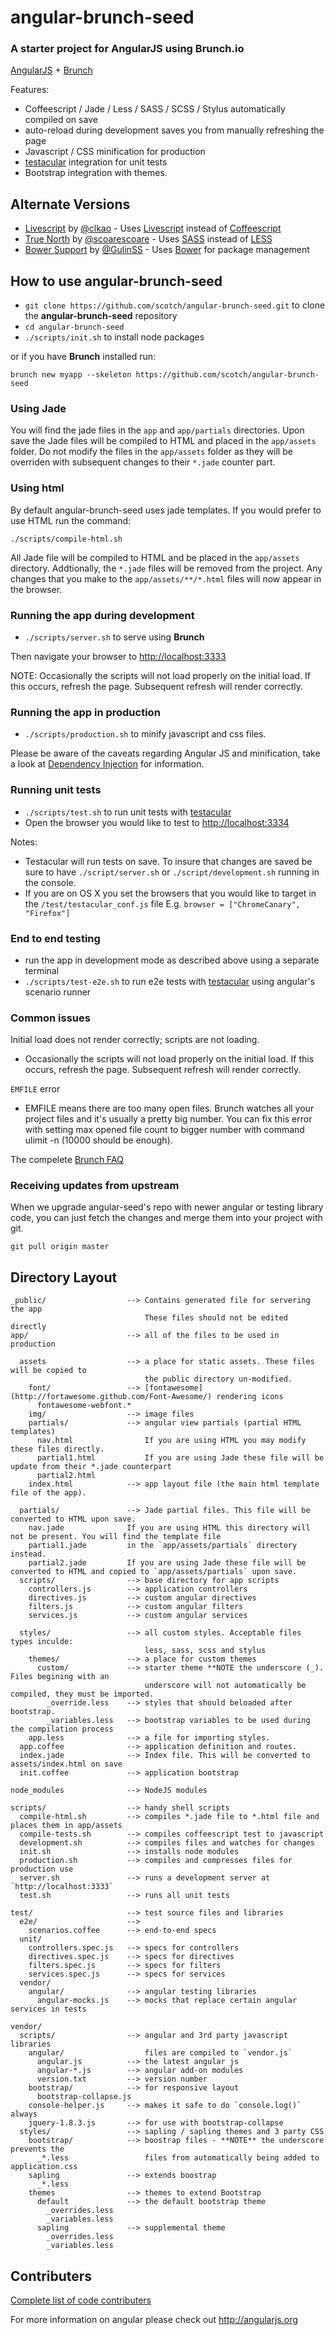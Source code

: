 # angular-brunch-seed
### A starter project for AngularJS using Brunch.io

[AngularJS](http://angularjs.org) + [Brunch](http://brunch.io)

Features:
* Coffeescript / Jade / Less / SASS / SCSS / Stylus automatically compiled on save
* auto-reload during development saves you from manually refreshing the page
* Javascript / CSS minification for production
* [testacular](https://github.com/vojtajina/testacular) integration for
  unit tests
* Bootstrap integration with themes.

## Alternate Versions

- [Livescript](https://github.com/clkao/angular-brunch-seed-livescript) by [@clkao](https://github.com/clkao) - Uses [Livescript](http://livescript.net/) instead of [Coffeescript](http://coffeescript.org/)
- [True North](https://github.com/scoarescoare/angular-brunch-true-north) by [@scoarescoare](https://github.com/scoarescoare) - Uses [SASS](http://sass-lang.com/) instead of [LESS](http://lesscss.org/)
- [Bower Support](https://github.com/GulinSS/angular-brunch-seed) by [@GulinSS](https://github.com/GulinSS) - Uses [Bower](https://github.com/twitter/bower) for package management

## How to use angular-brunch-seed

* `git clone https://github.com/scotch/angular-brunch-seed.git` to clone the **angular-brunch-seed** repository
* `cd angular-brunch-seed`
* `./scripts/init.sh` to install node packages

or if you have **Brunch** installed run:

`brunch new myapp --skeleton https://github.com/scotch/angular-brunch-seed`


### Using Jade

You will find the jade files in the `app` and `app/partials` directories. Upon save the Jade files will be compiled to HTML
and placed in the `app/assets` folder. Do not modify the files in the `app/assets` folder as they will be overriden with subsequent
changes to their `*.jade` counter part.

### Using html

By default angular-brunch-seed uses jade templates. If you would prefer to use HTML run the command:

```
./scripts/compile-html.sh
```
All Jade file will be compiled to HTML and be placed in the `app/assets` directory. Addtionally, the `*.jade`
files will be removed from the project. Any changes that you make to the `app/assets/**/*.html` files will now appear in the
browser.

### Running the app during development

* `./scripts/server.sh` to serve using **Brunch**

Then navigate your browser to [http://localhost:3333](http://localhost:3333)

NOTE: Occasionally the scripts will not load properly on the initial
load. If this occurs, refresh the page. Subsequent refresh will render
correctly.

### Running the app in production

* `./scripts/production.sh` to minify javascript and css files.

Please be aware of the caveats regarding Angular JS and minification, take a look at [Dependency Injection](http://docs.angularjs.org/guide/di) for information.

### Running unit tests

* `./scripts/test.sh` to run unit tests with [testacular](https://github.com/vojtajina/testacular)
* Open the browser you would like to test to [http://localhost:3334](http://localhost:3334)

Notes:

- Testacular will run tests on save. To insure that changes are
saved be sure to have `./script/server.sh` or `./script/development.sh` running in the console.
- If you are on OS X you set the browsers that you would like to target
  in the `/test/testacular_conf.js` file E.g. `browser = ["ChromeCanary", "Firefox"]`

### End to end testing

* run the app in development mode as described above using a separate terminal
* `./scripts/test-e2e.sh` to run e2e tests with [testacular](https://github.com/vojtajina/testacular) using angular's scenario runner

### Common issues

Initial load does not render correctly; scripts are not loading. 
- Occasionally the scripts will not load properly on the initial 
  load. If this occurs, refresh the page. Subsequent refresh will render
  correctly.

`EMFILE` error
- EMFILE means there are too many open files. Brunch watches all your project files and it's usually a pretty big number. You can fix this error with setting max opened file count to bigger number with command ulimit -n <number> (10000 should be enough).

The compelete [Brunch FAQ](https://github.com/brunch/brunch/blob/master/docs/faq.rst)
### Receiving updates from upstream

When we upgrade angular-seed's repo with newer angular or testing library code, you can just
fetch the changes and merge them into your project with git.

`git pull origin master`

## Directory Layout

    _public/                  --> Contains generated file for servering the app
                                  These files should not be edited directly
    app/                      --> all of the files to be used in production

      assets                  --> a place for static assets. These files will be copied to
                                  the public directory un-modified.
        font/                 --> [fontawesome](http://fortawesome.github.com/Font-Awesome/) rendering icons
          fontawesome-webfont.*
        img/                  --> image files
        partials/             --> angular view partials (partial HTML templates)
          nav.html                If you are using HTML you may modify these files directly.
          partial1.html           If you are using Jade these file will be update from their *.jade counterpart
          partial2.html
        index.html            --> app layout file (the main html template file of the app).

      partials/               --> Jade partial files. This file will be converted to HTML upon save.
        nav.jade              If you are using HTML this directory will not be present. You will find the template file
        partial1.jade         in the `app/assets/partials` directory instead.
        partial2.jade         If you are using Jade these file will be converted to HTML and copied to `app/assets/partials` upon save.
      scripts/                --> base directory for app scripts
        controllers.js        --> application controllers
        directives.js         --> custom angular directives
        filters.js            --> custom angular filters
        services.js           --> custom angular services

      styles/                 --> all custom styles. Acceptable files types inculde:
                                  less, sass, scss and stylus
        themes/               --> a place for custom themes
          custom/             --> starter theme **NOTE the underscore (_). Files begining with an
                                  underscore will not automatically be compiled, they must be imported.
            _override.less    --> styles that should beloaded after bootstrap.
            _variables.less   --> bootstrap variables to be used during the compilation process
        app.less              --> a file for importing styles.
      app.coffee              --> application definition and routes.
      index.jade              --> Index file. This will be converted to assets/index.html on save
      init.coffee             --> application bootstrap

    node_modules              --> NodeJS modules

    scripts/                  --> handy shell scripts
      compile-html.sh         --> compiles *.jade file to *.html file and places them in app/assets
      compile-tests.sh        --> compiles coffeescript test to javascript
      development.sh          --> compiles files and watches for changes
      init.sh                 --> installs node modules
      production.sh           --> compiles and compresses files for production use
      server.sh               --> runs a development server at `http://localhost:3333`
      test.sh                 --> runs all unit tests

    test/                     --> test source files and libraries
      e2e/                    -->
        scenarios.coffee      --> end-to-end specs
      unit/
        controllers.spec.js   --> specs for controllers
        directives.spec.js    --> specs for directives
        filters.spec.js       --> specs for filters
        services.spec.js      --> specs for services
      vendor/
        angular/              --> angular testing libraries
          angular-mocks.js    --> mocks that replace certain angular services in tests

    vendor/
      scripts/                --> angular and 3rd party javascript libraries
        angular/                  files are compiled to `vendor.js`
          angular.js          --> the latest angular js
          angular-*.js        --> angular add-on modules
          version.txt         --> version number
        bootstrap/            --> for responsive layout
          bootstrap-collapse.js
        console-helper.js     --> makes it safe to do `console.log()` always
        jquery-1.8.3.js       --> for use with bootstrap-collapse
      styles/                 --> sapling / sapling themes and 3 party CSS
        bootstrap/            --> boostrap files - **NOTE** the underscore prevents the
          _*.less                 files from automatically being added to application.css
        sapling               --> extends boostrap
          _*.less
        themes                --> themes to extend Bootstrap
          default             --> the default bootstrap theme
            _overrides.less
            _variables.less
          sapling             --> supplemental theme
            _overrides.less
            _variables.less

## Contributers

[Complete list of code contributers](https://github.com/scotch/angular-brunch-seed/graphs/contributors)

For more information on angular please check out <http://angularjs.org>
